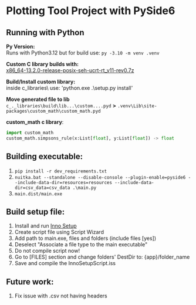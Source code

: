 # Plotting Tool Project with PySide6


## Running with Python
**Py Version:**<br>
Runs with Python3.12 but for build use: `py -3.10 -m venv .venv`

**Custom C library builds with:**<br>
[x86_64-13.2.0-release-posix-seh-ucrt-rt_v11-rev0.7z](https://github.com/niXman/mingw-builds-binaries/releases)

**Build/Install custom library:**<br>
inside c_libraries\ use: 'python.exe .\setup.py install'

**Move generated file to lib**<br>
`c_._libraries\build\lib...\custom....pyd` **>** `.venv\Lib\site-packages\custom_math\custom_math.pyd`

**custom_math c library**:<br>
```python
import custom_math
custom_math.simpsons_rule(x:List[float], y:List[float]) -> float
```

## Building executable:
1. `pip install -r dev_requirements.txt`
2. `nuitka.bat --standalone --disable-console --plugin-enable=pyside6 --include-data-dir=resources=resources --include-data-dir=csv_data=csv_data .\main.py`
3. `main.dist/main.exe`

## Build setup file:
1. Install and run [Inno Setup](https://jrsoftware.org/isinfo.php)
2. Create script file using Script Wizard
3. Add path to main.exe, files and folders (include files [yes])
4. Deselect "Associate a file type to the main executable"
5. Do not compile script now!
6. Go to [FILES] section and change folders' DestDir to: {app}/folder_name
7. Save and compile the InnoSetupScript.iss



## Future work:
1. Fix issue with .csv not having headers

